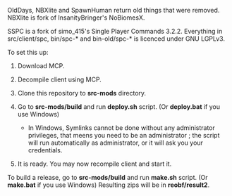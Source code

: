 OldDays, NBXlite and SpawnHuman return old things that were removed.
NBXlite is fork of InsanityBringer's NoBiomesX.

SSPC is a fork of simo_415's Single Player Commands 3.2.2.
Everything in src/client/spc, bin/spc-* and bin-old/spc-* is licenced under GNU LGPLv3.

To set this up:

1.  Download MCP.

2.  Decompile client using MCP.

3.  Clone this repository to **src-mods** directory.

4.  Go to **src-mods/build** and run **deploy.sh** script. (Or **deploy.bat** if you use Windows)
    * In Windows, Symlinks cannot be done without any administrator privileges, that meens you need to be an administrator ; the script will run automatically as administrator, or it will ask you your credentials.

5.  It is ready. You may now recompile client and start it.

To build a release, go to **src-mods/build** and run **make.sh** script. (Or **make.bat** if you use Windows)
Resulting zips will be in **reobf/result2**.
